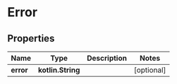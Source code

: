 
# Error

## Properties
Name | Type | Description | Notes
------------ | ------------- | ------------- | -------------
**error** | **kotlin.String** |  |  [optional]



